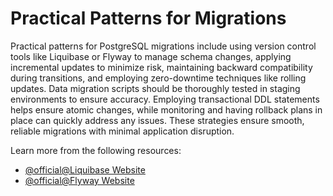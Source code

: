 # Practical Patterns for Migrations

Practical patterns for PostgreSQL migrations include using version control tools like Liquibase or Flyway to manage schema changes, applying incremental updates to minimize risk, maintaining backward compatibility during transitions, and employing zero-downtime techniques like rolling updates. Data migration scripts should be thoroughly tested in staging environments to ensure accuracy. Employing transactional DDL statements helps ensure atomic changes, while monitoring and having rollback plans in place can quickly address any issues. These strategies ensure smooth, reliable migrations with minimal application disruption.

Learn more from the following resources:

- [@official@Liquibase Website](https://www.liquibase.com/)
- [@official@Flyway Website](https://flywaydb.org/)
